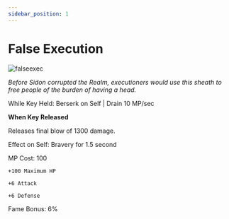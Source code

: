 ```yaml
---
sidebar_position: 1
---
```


# False Execution

![falseexec](https://vwiki.valorserver.com/api/item/picture/false%20execution)

<i>Before Sidon corrupted the Realm, executioners would use this sheath to free people of the burden of having a head.</i>

While Key Held: Berserk on Self | Drain 10 MP/sec

**When Key Released**

Releases final blow of 1300 damage.

Effect on Self: Bravery for 1.5 second

MP Cost: 100

    +100 Maximum HP
    
    +6 Attack
    
    +6 Defense
    
Fame Bonus: 6%
